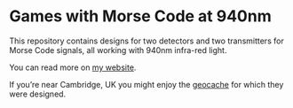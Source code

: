 # Games with Morse Code at 940nm

This repository contains designs for two detectors and two transmitters
for Morse Code signals, all working with 940nm infra-red light.

You can read more on [my website](https://mjoldfield.com/atelier/2022/01/ir-fun.html).

If you’re near Cambridge, UK you might enjoy the [geocache](https://www.geocaching.com/geocache/GC86BQY_to-the-birdhouse)
 for which they were designed.
